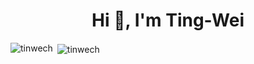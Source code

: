 <h1 align="center">Hi 👋, I'm Ting-Wei</h1>

<p><img align="left" src="https://github-readme-stats.vercel.app/api/top-langs?username=tinwech&show_icons=true&theme=dark&locale=en&layout=compact" alt="tinwech" /></p>

<p>&nbsp;<img align="center" src="https://github-readme-stats.vercel.app/api?username=tinwech&show_icons=true&theme=dark&locale=en" alt="tinwech" /></p>
